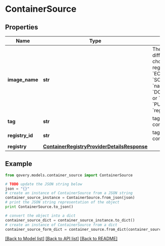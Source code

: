 # ContainerSource


## Properties
Name | Type | Description | Notes
------------ | ------------- | ------------- | -------------
**image_name** | **str** | The image name pattern differs according to chosen container registry provider: * &#x60;ECR&#x60;: &#x60;repository&#x60; * &#x60;SCALEWAY_CR&#x60;: &#x60;namespace/image&#x60; * &#x60;DOCKER_HUB&#x60;: &#x60;image&#x60; or &#x60;repository/image&#x60; * &#x60;PUBLIC_ECR&#x60;: &#x60;registry_alias/repository&#x60;  | 
**tag** | **str** | tag of the image container | 
**registry_id** | **str** | tag of the image container | [optional] 
**registry** | [**ContainerRegistryProviderDetailsResponse**](ContainerRegistryProviderDetailsResponse.md) |  | 

## Example

```python
from qovery.models.container_source import ContainerSource

# TODO update the JSON string below
json = "{}"
# create an instance of ContainerSource from a JSON string
container_source_instance = ContainerSource.from_json(json)
# print the JSON string representation of the object
print ContainerSource.to_json()

# convert the object into a dict
container_source_dict = container_source_instance.to_dict()
# create an instance of ContainerSource from a dict
container_source_form_dict = container_source.from_dict(container_source_dict)
```
[[Back to Model list]](../README.md#documentation-for-models) [[Back to API list]](../README.md#documentation-for-api-endpoints) [[Back to README]](../README.md)


